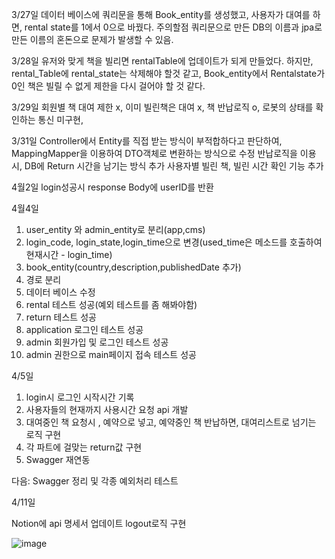 3/27일
데이터 베이스에 쿼리문을 통해 Book_entity를 생성했고, 사용자가 대여를 하면, rental state를 1에서 0으로 바꿨다.
주의할점 쿼리문으로 만든 DB의 이름과 jpa로 만든 이름의 혼돈으로 문제가 발생할 수 있음.

3/28일
유저와 맞게 책을 빌리면 rentalTable에 업데이트가 되게 만들었다.
하지만, rental_Table에 rental_state는 삭제해야 할것 같고,
Book_entity에서 Rentalstate가 0인 책은 빌릴 수 없게 제한을 다시 걸어야 할 것 같다.

3/29일
회원별 책 대여 제한 x, 이미 빌린책은 대여 x, 책 반납로직 o, 로봇의 상태를 확인하는 통신 미구현,

3/31일
Controller에서 Entity를 직접 받는 방식이 부적합하다고 판단하여, MappingMapper을 이용하여 DTO객체로 변환하는 방식으로 수정
반납로직을 이용시, DB에 Return 시간을 남기는 방식 추가
사용자별 빌린 책, 빌린 시간 확인 기능 추가

4월2일
login성공시 response Body에 userID를 반환

4월4일
1. user_entity 와 admin_entity로 분리(app,cms)
2. login_code, login_state,login_time으로 변경(used_time은 메소드를 호출하여 현재시간 - login_time)
3. book_entity(country,description,publishedDate 추가)
4. 경로 분리
5. 데이터 베이스 수정
5. rental 테스트 성공(예외 테스트를 좀 해봐야함)
6. return 테스트 성공
7. application 로그인 테스트 성공
8. admin 회원가입 및 로그인 테스트 성공
9. admin 권한으로 main페이지 접속 테스트 성공

4/5일
1. login시 로그인 시작시간 기록
2. 사용자들의 현재까지 사용시간 요청 api 개발
3. 대여중인 책 요청시 , 예약으로 넣고, 예약중인 책 반납하면, 대여리스트로 넘기는 로직 구현
4. 각 파트에 걸맞는 return값 구현
5. Swagger 재연동

다음:
Swagger 정리 및 각종 예외처리 테스트


4/11일

Notion에 api 명세서 업데이트
logout로직 구현




![image](https://github.com/Losientonana/-Graduation_Project/assets/118197691/d5bb6370-b5e0-4943-a747-f1e1061cac12)







